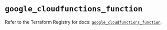 # `google_cloudfunctions_function`

Refer to the Terraform Registry for docs: [`google_cloudfunctions_function`](https://registry.terraform.io/providers/hashicorp/google/5.16.0/docs/resources/cloudfunctions_function).
